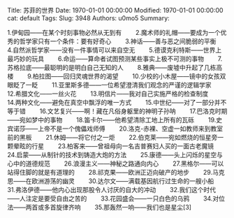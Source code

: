 Title: 苏菲的世界
Date: 1970-01-01 00:00:00
Modified: 1970-01-01 00:00:00
cat: default
Tags: 
Slug: 3948
Authors: u0mo5 
Summary: 

1.伊甸园——在某个时刻事物必然从无到有　　
2.魔术师的礼帽——要成为一个优秀的哲学家只有一个条件：要有好奇心　　   3.神话——善与恶之间脆弱的平衡　　
4.自然派哲学家——没有一件事情可以来自空无　　
5.德谟克利特斯——世界上最巧妙的玩具　　
6.命运——算命者试图预测某些事实上极不可测的事物　　
7.苏格拉底——最聪明的是明白自己无知的人　　
8.雅典——废墟中升起了几栋高楼　　
9.柏拉图——回归灵魂世界的渴望　　
10.少校的小木屋——镜中的女孩双眼眨了一眨　　
11.亚里斯多德——一位希望澄清我们观念的严谨的逻辑学家　　
12.希腊文化——一丝火花　　
13.明信片——我对自己实施严格的检查制度　　
14.两种文化——避免在真空中飘浮的唯一方式　　
15.中世纪——对了一部分并不等于错　　
16.文艺复兴——啊！藏在凡俗身躯里的神明子孙呐　　
17.巴洛克时期——宛如梦中的事物　　
18.笛卡尔——他希望清除工地上所有的瓦砾　　
19.史宾诺莎——上帝不是一个傀儡戏师傅　　
20.洛克-赤裸、空虚一如教师来到教室前的黑板　　
21.休姆——将它付之一炬　　
22.伯克莱——宛如燃烧的恒星旁一颗晕眩的行星　　
23.柏客来——曾祖母向一名吉普赛妇人买的一面古老魔镜　　
24.启蒙——从制针的技术到铸造大炮的方法　　
25.康德——头上闪烁的星空与心中的道德规范　　
26.浪漫主义——神秘之路通向内心　　
27.黑格尔——可以站得住脚的就是有道理的　　
28.祁克果——欧洲正迈向破产的地步　　
29.马克思——在欧洲游荡的幽灵　　
30.达尔文——满载基因航行过生命的一艘小船　　
31.弗洛伊德——他内心出现那股令人讨厌的自大的冲动　　
32.我们这个时代——人注定是要受自由之苦的　　
33.花园盛会——一只白色的乌鸦　　
34.对位法——两首或多首旋律齐响　　
35.那轰然一响——我们也是星尘[3] 
